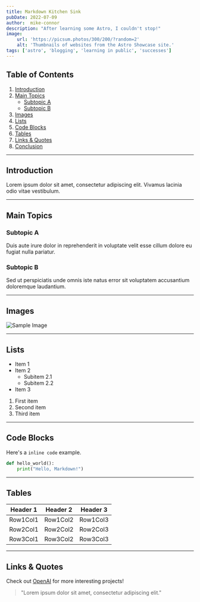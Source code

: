 ```yaml
---
title: Markdown Kitchen Sink
pubDate: 2022-07-09
author:  mike-connor
description: "After learning some Astro, I couldn't stop!"
image:
    url: 'https://picsum.photos/300/200/?random=2'
    alt: 'Thumbnails of websites from the Astro Showcase site.'
tags: ['astro', 'blogging', 'learning in public', 'successes']
---
```


## Table of Contents

1. [Introduction](#introduction)
2. [Main Topics](#main-topics)
    - [Subtopic A](#subtopic-a)
    - [Subtopic B](#subtopic-b)
3. [Images](#images)
4. [Lists](#lists)
5. [Code Blocks](#code-blocks)
6. [Tables](#tables)
7. [Links & Quotes](#links--quotes)
8. [Conclusion](#conclusion)

---

## Introduction

Lorem ipsum dolor sit amet, consectetur adipiscing elit. Vivamus lacinia odio vitae vestibulum.

---

## Main Topics

### Subtopic A

Duis aute irure dolor in reprehenderit in voluptate velit esse cillum dolore eu fugiat nulla pariatur.

### Subtopic B

Sed ut perspiciatis unde omnis iste natus error sit voluptatem accusantium doloremque laudantium.

---

## Images

![Sample Image](https://via.placeholder.com/150)

---

## Lists

-   Item 1
-   Item 2
    -   Subitem 2.1
    -   Subitem 2.2
-   Item 3

1. First item
2. Second item
3. Third item

---

## Code Blocks

Here's a `inline code` example.

```python
def hello_world():
    print("Hello, Markdown!")
```

---

## Tables

| Header 1 | Header 2 | Header 3 |
| -------- | -------- | -------- |
| Row1Col1 | Row1Col2 | Row1Col3 |
| Row2Col1 | Row2Col2 | Row2Col3 |
| Row3Col1 | Row3Col2 | Row3Col3 |

---

## Links & Quotes

Check out [OpenAI](https://www.openai.com/) for more interesting projects!

> "Lorem ipsum dolor sit amet, consectetur adipiscing elit."
